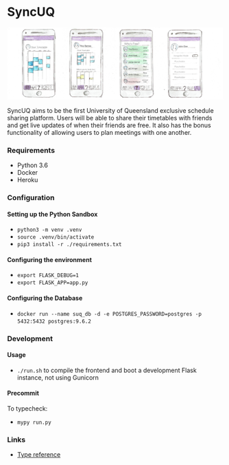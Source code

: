 # SyncUQ

![Mobile app mockups](/docs/app_layout.jpg)

SyncUQ aims to be the first University of Queensland exclusive schedule sharing platform. Users will be able to share their timetables with friends and get live updates of when their friends are free. It also has the bonus functionality of allowing users to plan meetings with one another.

### Requirements

- Python 3.6
- Docker
- Heroku

### Configuration

#### Setting up the Python Sandbox

- `python3 -m venv .venv`
- `source .venv/bin/activate`
- `pip3 install -r ./requirements.txt`

#### Configuring the environment

- `export FLASK_DEBUG=1`
- `export FLASK_APP=app.py`

#### Configuring the Database

- `docker run --name suq_db -d -e POSTGRES_PASSWORD=postgres -p 5432:5432 postgres:9.6.2`

### Development

#### Usage

- `./run.sh` to compile the frontend and boot a development Flask instance, not using Gunicorn

#### Precommit

To typecheck:

- `mypy run.py`

### Links

- [Type reference](https://docs.python.org/3/library/typing.html)
